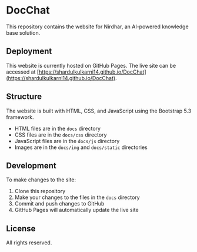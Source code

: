 # DocChat

This repository contains the website for Nirdhar, an AI-powered knowledge base solution.

## Deployment

This website is currently hosted on GitHub Pages. The live site can be accessed at [https://shardulkulkarni14.github.io/DocChat](https://shardulkulkarni14.github.io/DocChat).

## Structure

The website is built with HTML, CSS, and JavaScript using the Bootstrap 5.3 framework.
- HTML files are in the `docs` directory
- CSS files are in the `docs/css` directory
- JavaScript files are in the `docs/js` directory
- Images are in the `docs/img` and `docs/static` directories

## Development

To make changes to the site:
1. Clone this repository
2. Make your changes to the files in the `docs` directory
3. Commit and push changes to GitHub
4. GitHub Pages will automatically update the live site

## License

All rights reserved. 
